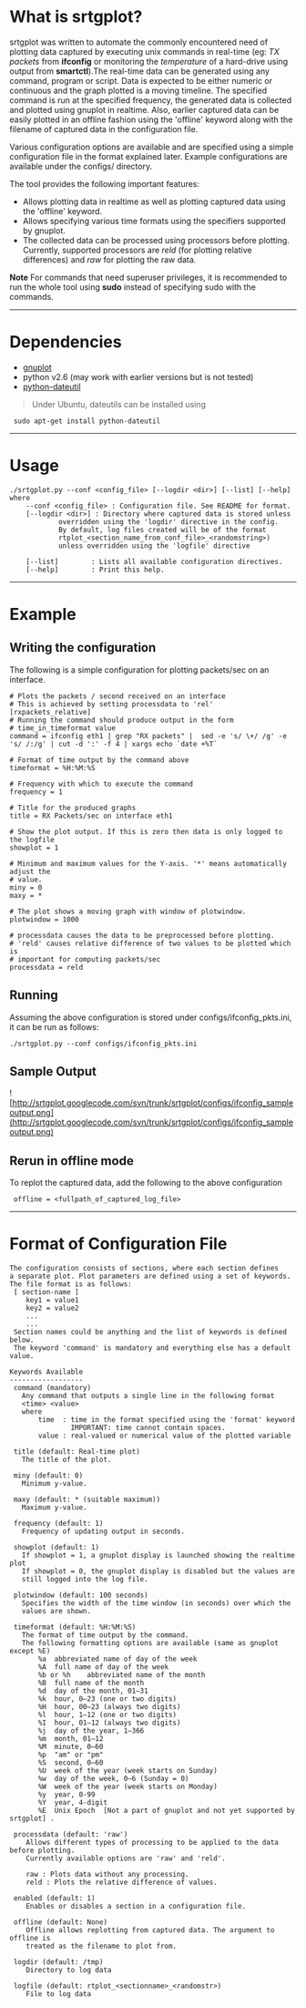 # What is srtgplot? #
srtgplot was written to automate the commonly encountered need of plotting data captured by executing unix commands in real-time (eg: _TX packets_ from **ifconfig** or monitoring the _temperature_ of a hard-drive using output from **smartctl**).The real-time data can be generated using any command, program or script. Data is expected to be either numeric or continuous and the graph plotted is a moving timeline. The specified command is run at the specified frequency, the generated data is collected and plotted using gnuplot in realtime. Also, earlier captured data can be easily plotted in an offline fashion using
the 'offline' keyword along with the filename of captured data in the configuration file.

Various configuration options are available and are specified using a simple configuration file in the format explained later. Example configurations are available under the configs/ directory.

The tool provides the following important features:
  * Allows plotting data in realtime as well as plotting captured data using the 'offline' keyword.
  * Allows specifying various time formats using the specifiers supported by gnuplot.
  * The collected data can be processed using processors before plotting. Currently, supported processors are _reld_ (for plotting relative differences) and _raw_ for plotting the raw data.

**Note** For commands that need superuser privileges, it is recommended to run the whole tool using **sudo** instead of specifying sudo with the commands.

---

# Dependencies #

  * [gnuplot](http://www.gnuplot.info/)
  * python v2.6 (may work with earlier versions but is not tested)
  * [python-dateutil](http://labix.org/python-dateutil)

> Under Ubuntu, dateutils can be installed using
```
 sudo apt-get install python-dateutil
```

---

# Usage #
```
./srtgplot.py --conf <config_file> [--logdir <dir>] [--list] [--help]
where
	--conf <config_file> : Configuration file. See README for format.
	[--logdir <dir>] : Directory where captured data is stored unless
			overridden using the 'logdir' directive in the config.
			By default, log files created will be of the format
			rtplot_<section_name_from_conf_file>_<randomstring>)
			unless overridden using the 'logfile' directive

	[--list]        : Lists all available configuration directives.
	[--help]        : Print this help.
```


---

# Example #
## Writing the configuration ##
The following is a simple configuration for plotting packets/sec on an interface.
```
# Plots the packets / second received on an interface
# This is achieved by setting processdata to 'rel'
[rxpackets_relative]
# Running the command should produce output in the form 
# time_in_timeformat value
command = ifconfig eth1 | grep "RX packets" |  sed -e 's/ \+/ /g' -e 's/ /:/g' | cut -d ':' -f 4 | xargs echo `date +%T`

# Format of time output by the command above 
timeformat = %H:%M:%S

# Frequency with which to execute the command
frequency = 1

# Title for the produced graphs 
title = RX Packets/sec on interface eth1

# Show the plot output. If this is zero then data is only logged to the logfile
showplot = 1

# Minimum and maximum values for the Y-axis. '*' means automatically adjust the
# value. 
miny = 0
maxy = *

# The plot shows a moving graph with window of plotwindow. 
plotwindow = 1000

# processdata causes the data to be preprocessed before plotting. 
# 'reld' causes relative difference of two values to be plotted which is 
# important for computing packets/sec
processdata = reld
```

## Running ##
Assuming the above configuration is stored under configs/ifconfig\_pkts.ini, it can be
run as follows:
```
./srtgplot.py --conf configs/ifconfig_pkts.ini
```

## Sample Output ##

![http://srtgplot.googlecode.com/svn/trunk/srtgplot/configs/ifconfig_sampleoutput.png](http://srtgplot.googlecode.com/svn/trunk/srtgplot/configs/ifconfig_sampleoutput.png)

## Rerun in offline mode ##

To replot the captured data, add the following to the above configuration
```
 offline = <fullpath_of_captured_log_file>
```


---

# Format of Configuration File #
```
The configuration consists of sections, where each section defines
a separate plot. Plot parameters are defined using a set of keywords.
The file format is as follows:
 [ section-name ]
    key1 = value1
    key2 = value2
    ...
    ...
 Section names could be anything and the list of keywords is defined below.
 The keyword 'command' is mandatory and everything else has a default value.
 
Keywords Available
------------------
 command (mandatory)
   Any command that outputs a single line in the following format
   <time> <value>
   where
       time  : time in the format specified using the 'format' keyword 
               IMPORTANT: time cannot contain spaces.          
       value : real-valued or numerical value of the plotted variable   
           
 title (default: Real-time plot)
   The title of the plot.
 
 miny (default: 0)
   Minimum y-value.
 
 maxy (default: * (suitable maximum))
   Maximum y-value.
 
 frequency (default: 1)
   Frequency of updating output in seconds.
 
 showplot (default: 1)
   If showplot = 1, a gnuplot display is launched showing the realtime plot
   If showplot = 0, the gnuplot display is disabled but the values are
   still logged into the log file.
 
 plotwindow (default: 100 seconds)
   Specifies the width of the time window (in seconds) over which the 
   values are shown.
 
 timeformat (default: %H:%M:%S)
   The format of time output by the command.
   The following formatting options are available (same as gnuplot except %E)
       %a  abbreviated name of day of the week
       %A  full name of day of the week
       %b or %h    abbreviated name of the month
       %B  full name of the month
       %d  day of the month, 01–31
       %k  hour, 0–23 (one or two digits)
       %H  hour, 00–23 (always two digits)
       %l  hour, 1–12 (one or two digits)
       %I  hour, 01–12 (always two digits)
       %j  day of the year, 1–366
       %m  month, 01–12
       %M  minute, 0–60
       %p  "am" or "pm"
       %S  second, 0–60
       %U  week of the year (week starts on Sunday)
       %w  day of the week, 0–6 (Sunday = 0)
       %W  week of the year (week starts on Monday)
       %y  year, 0-99
       %Y  year, 4-digit
       %E  Unix Epoch  [Not a part of gnuplot and not yet supported by srtgplot] .
 
 processdata (default: 'raw')
    Allows different types of processing to be applied to the data before plotting.
    Currently available options are 'raw' and 'reld'.
    
    raw : Plots data without any processing.
    reld : Plots the relative difference of values.  
 
 enabled (default: 1)
    Enables or disables a section in a configuration file. 
 
 offline (default: None)
    Offline allows replotting from captured data. The argument to offline is 
    treated as the filename to plot from.

 logdir (default: /tmp)
    Directory to log data 

 logfile (default: rtplot_<sectionname>_<randomstr>)
    File to log data
```